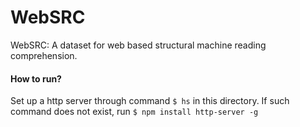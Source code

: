 # WebSRC
WebSRC: A dataset for web based structural machine reading comprehension.

#### How to run?

Set up a http server through command `$ hs` in this directory. If such command does not exist, run `$ npm install http-server -g`